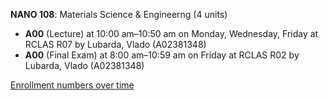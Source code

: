 **NANO 108**: Materials Science & Engineerng (4 units)

- **A00** (Lecture) at 10:00 am–10:50 am on Monday, Wednesday, Friday at RCLAS R07 by Lubarda, Vlado (A02381348)
- **A00** (Final Exam) at 8:00 am–10:59 am on Friday at RCLAS R02 by Lubarda, Vlado (A02381348)

[Enrollment numbers over time](./NANO108.tsv)
